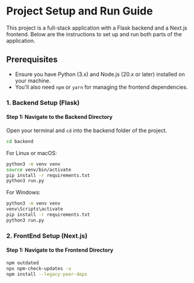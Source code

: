 # Project Setup and Run Guide

This project is a full-stack application with a Flask backend and a Next.js frontend. Below are the instructions to set up and run both parts of the application.

## Prerequisites

- Ensure you have Python (3.x) and Node.js (20.x or later) installed on your machine.
- You'll also need `npm` or `yarn` for managing the frontend dependencies.

### 1. Backend Setup (Flask)

#### Step 1: Navigate to the Backend Directory

Open your terminal and `cd` into the backend folder of the project.

```bash
cd backend
```

For Linux or macOS:
```bash
python3 -m venv venv
source venv/bin/activate
pip install -r requirements.txt
python3 run.py
```

For Windows:
```bash
python3 -m venv venv
venv\Scripts\activate
pip install -r requirements.txt
python3 run.py
```

### 2. FrontEnd Setup (Next.js)

#### Step 1: Navigate to the Frontend Directory

```bash
npm outdated
npx npm-check-updates -u
npm install --legacy-peer-deps
```
